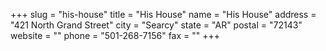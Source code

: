 +++
slug = "his-house"
title = "His House"
name = "His House"
address = "421 North Grand Street"
city = "Searcy"
state = "AR"
postal = "72143"
website = ""
phone = "501-268-7156"
fax = ""
+++
